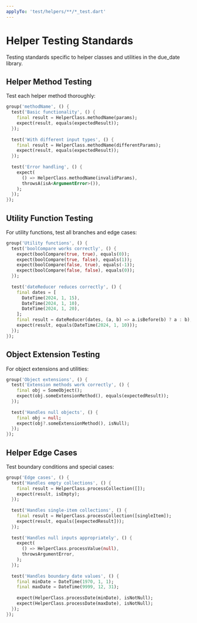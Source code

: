 ```yaml
---
applyTo: 'test/helpers/**/*_test.dart'
---
```


# Helper Testing Standards

Testing standards specific to helper classes and utilities in the due_date library.

## Helper Method Testing

Test each helper method thoroughly:

```dart
group('methodName', () {
  test('Basic functionality', () {
    final result = HelperClass.methodName(params);
    expect(result, equals(expectedResult));
  });
  
  test('With different input types', () {
    final result = HelperClass.methodName(differentParams);
    expect(result, equals(expectedResult));
  });
  
  test('Error handling', () {
    expect(
      () => HelperClass.methodName(invalidParams),
      throwsA(isA<ArgumentError>()),
    );
  });
});
```

## Utility Function Testing

For utility functions, test all branches and edge cases:

```dart
group('Utility functions', () {
  test('boolCompare works correctly', () {
    expect(boolCompare(true, true), equals(0));
    expect(boolCompare(true, false), equals(1));
    expect(boolCompare(false, true), equals(-1));
    expect(boolCompare(false, false), equals(0));
  });
  
  test('dateReducer reduces correctly', () {
    final dates = [
      DateTime(2024, 1, 15),
      DateTime(2024, 1, 10),
      DateTime(2024, 1, 20),
    ];
    final result = dateReducer(dates, (a, b) => a.isBefore(b) ? a : b);
    expect(result, equals(DateTime(2024, 1, 10)));
  });
});
```

## Object Extension Testing

For object extensions and utilities:

```dart
group('Object extensions', () {
  test('Extension methods work correctly', () {
    final obj = SomeObject();
    expect(obj.someExtensionMethod(), equals(expectedResult));
  });
  
  test('Handles null objects', () {
    final obj = null;
    expect(obj?.someExtensionMethod(), isNull);
  });
});
```

## Helper Edge Cases

Test boundary conditions and special cases:

```dart
group('Edge cases', () {
  test('Handles empty collections', () {
    final result = HelperClass.processCollection([]);
    expect(result, isEmpty);
  });
  
  test('Handles single-item collections', () {
    final result = HelperClass.processCollection([singleItem]);
    expect(result, equals([expectedResult]));
  });
  
  test('Handles null inputs appropriately', () {
    expect(
      () => HelperClass.processValue(null),
      throwsArgumentError,
    );
  });
  
  test('Handles boundary date values', () {
    final minDate = DateTime(1970, 1, 1);
    final maxDate = DateTime(9999, 12, 31);
    
    expect(HelperClass.processDate(minDate), isNotNull);
    expect(HelperClass.processDate(maxDate), isNotNull);
  });
});
```

